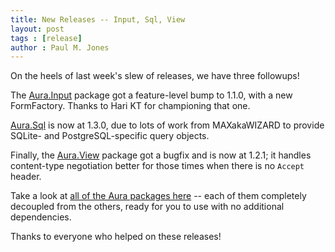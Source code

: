 ```yaml
---
title: New Releases -- Input, Sql, View
layout: post
tags : [release]
author : Paul M. Jones
---
```


On the heels of last week's slew of releases, we have three followups!

The [Aura.Input][] package got a feature-level bump to 1.1.0, with a new FormFactory. Thanks to Hari KT for championing that one.

[Aura.Sql][] is now at 1.3.0, due to lots of work from MAXakaWIZARD to provide SQLite- and PostgreSQL-specific query objects.

Finally, the [Aura.View][] package got a bugfix and is now at 1.2.1; it handles content-type negotiation better for those times when there is no `Accept` header.

Take a look at [all of the Aura packages here][packages] -- each of them completely decoupled from the others, ready for you to use with no additional dependencies.

Thanks to everyone who helped on these releases!

[Aura.Input]: https://github.com/auraphp/Aura.Input
[Aura.Sql]: https://github.com/auraphp/Aura.Sql
[Aura.View]: https://github.com/auraphp/Aura.View
[packages]: http://auraphp.com/packages
